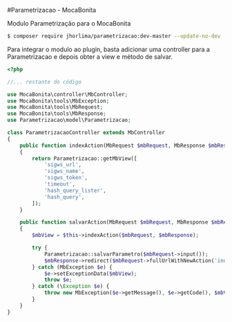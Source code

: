 #Parametrizacao - MocaBonita

Modulo Parametrização para o MocaBonita

```sh
$ composer require jhorlima/parametrizacao:dev-master --update-no-dev
``` 

Para integrar o modulo ao plugin, basta adicionar uma controller para a Parametrizacao e depois obter a view e método de salvar.

```php
<?php

//... restante do código

use MocaBonita\controller\MbController;
use MocaBonita\tools\MbException;
use MocaBonita\tools\MbRequest;
use MocaBonita\tools\MbResponse;
use Parametrizacao\model\Parametrizacao;

class ParametrizacaoController extends MbController
{
    public function indexAction(MbRequest $mbRequest, MbResponse $mbResponse)
    {
        return Parametrizacao::getMbView([
            'sigws_url',
            'sigws_name',
            'sigws_token',
            'timeout',
            'hash_query_lister',
            'hash_query',
        ]);
    }

    public function salvarAction(MbRequest $mbRequest, MbResponse $mbResponse)
    {
        $mbView = $this->indexAction($mbRequest, $mbResponse);

        try {
            Parametrizacao::salvarParametro($mbRequest->input());
            $mbResponse->redirect($mbRequest->fullUrlWithNewAction('index'));
        } catch (MbException $e) {
            $e->setExceptionData($mbView);
            throw $e;
        } catch (\Exception $e) {
            throw new MbException($e->getMessage(), $e->getCode(), $mbView);
        }
    }
}
```
